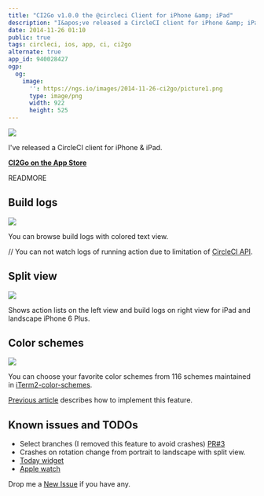 ```yaml
---
title: "CI2Go v1.0.0 the @circleci Client for iPhone &amp; iPad"
description: "I&apos;ve released a CircleCI client for iPhone &amp; iPad."
date: 2014-11-26 01:10
public: true
tags: circleci, ios, app, ci, ci2go
alternate: true
app_id: 940028427
ogp:
  og:
    image:
      '': https://ngs.io/images/2014-11-26-ci2go/picture1.png
      type: image/png
      width: 922
      height: 525
---
```


[![](2014-11-26-ci2go/picture1.png)][AppStore]

I&apos;ve released a CircleCI client for iPhone &amp; iPad.

**[CI2Go on the App Store][AppStore]**

READMORE

## Build logs

![](2014-11-26-ci2go/picture2.png)

You can browse build logs with colored text view.

// You can not watch logs of running action due to limitation of [CircleCI API][API].

## Split view

![](2014-11-26-ci2go/picture3.png)

Shows action lists on the left view and build logs on right view for iPad and landscape iPhone 6 Plus.

## Color schemes

![](2014-11-26-ci2go/picture4.png)

You can choose your favorite color schemes from 116 schemes maintained in [iTerm2-color-schemes].

[Previous article] describes how to implement this feature.

## Known issues and TODOs

- Select branches (I removed this feature to avoid crashes) [PR#3]
- Crashes on rotation change from portrait to landscape with split view.
- [Today widget]
- [Apple watch]

Drop me a [New Issue] if you have any.

[AppStore]: https://itunes.apple.com/app/id940028427?mt=8
[API]: https://circleci.com/docs/api
[iTerm2-color-schemes]: http://iterm2colorschemes.com/
[PR#3]: https://github.com/ngs/ci2go/pull/3
[New Issue]: https://github.com/ngs/ci2go/issues/new
[Today widget]: https://developer.apple.com/library/ios/documentation/General/Conceptual/ExtensibilityPG/NotificationCenter.html
[Apple watch]: https://developer.apple.com/watchkit/
[Previous article]: /2014/10/26/refresh-ui-appearance/
